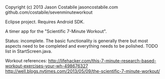 Copyright (c) 2013 Jason Costabile
jasoncostabile.com
github.com/costabile/sevenminuteworkout

Eclipse project. Requires Android SDK.

A timer app for the "Scientific 7-Minute Workout".

Status: incomplete. The basic functionality is generally there but most aspects need to be completed and everything needs to be polished.
TODO list in StartScreen.java.

Workout references:
http://lifehacker.com/this-7-minute-research-based-workout-exercises-your-wh-498676327
http://well.blogs.nytimes.com/2013/05/09/the-scientific-7-minute-workout/